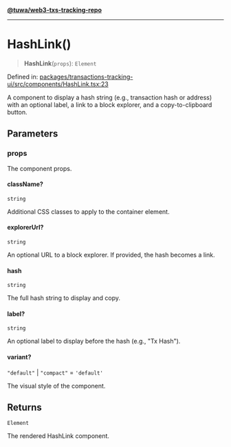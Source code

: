 [**@tuwa/web3-txs-tracking-repo**](../../../README.md)

***

# HashLink()

> **HashLink**(`props`): `Element`

Defined in: [packages/transactions-tracking-ui/src/components/HashLink.tsx:23](https://github.com/TuwaIO/web3-transactions-tracking/blob/a2b33dd12eef06eb58b1d85d26fc06937a20a7e4/packages/transactions-tracking-ui/src/components/HashLink.tsx#L23)

A component to display a hash string (e.g., transaction hash or address)
with an optional label, a link to a block explorer, and a copy-to-clipboard button.

## Parameters

### props

The component props.

#### className?

`string`

Additional CSS classes to apply to the container element.

#### explorerUrl?

`string`

An optional URL to a block explorer. If provided, the hash becomes a link.

#### hash

`string`

The full hash string to display and copy.

#### label?

`string`

An optional label to display before the hash (e.g., "Tx Hash").

#### variant?

`"default"` \| `"compact"` = `'default'`

The visual style of the component.

## Returns

`Element`

The rendered HashLink component.
